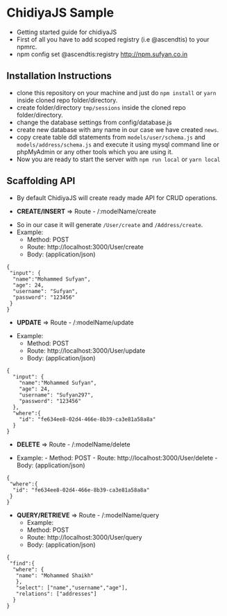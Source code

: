# ChidiyaJS Sample
- Getting started guide for chidiyaJS
- First of all you have to add scoped registry (i.e @ascendtis) to your npmrc.
- npm config set @ascendtis:registry http://npm.sufyan.co.in

## Installation Instructions
- clone this repository on your machine and just do `npm install` or `yarn` inside cloned repo folder/directory.
- create folder/directory `tmp/sessions` inside the cloned repo folder/directory.
- change the database settings from config/database.js
- create new database with any name in our case we have created `news`.
- copy create table ddl statements from `models/user/schema.js` and `models/address/schema.js` and execute it using mysql command line or phpMyAdmin or any other tools which you are using it.
- Now you are ready to start the server with `npm run local` or `yarn local`

## Scaffolding API
- By default ChidiyaJS will create ready made API for CRUD operations.
 * **CREATE/INSERT** => Route - /:modelName/create
  - So in our case it will generate `/User/create` and `/Address/create`.
  - Example:
    - Method: POST
    - Route: http://localhost:3000/User/create
    - Body: (application/json)
      
 ```
 {
  "input": {
   "name":"Mohammed Sufyan",
   "age": 24,
   "username": "Sufyan",
   "password": "123456"
  }
 }
```


  * **UPDATE** => Route - /:modelName/update
  - Example:
  	- Method: POST
    - Route: http://localhost:3000/User/update
    - Body: (application/json)
```
{
  "input": {
    "name":"Mohammed Sufyan",
    "age": 24,
    "username": "Sufyan297",
    "password": "123456"
  },
  "where":{
    "id": "fe634ee8-02d4-466e-8b39-ca3e81a58a8a"
  }
}
```

   * **DELETE** => Route - /:modelName/delete
   - Example:
    - Method: POST
    - Route: http://localhost:3000/User/delete
    - Body: (application/json)
```
{
 "where":{
  "id": "fe634ee8-02d4-466e-8b39-ca3e81a58a8a"
 }
}
```

   * **QUERY/RETRIEVE** => Route - /:modelName/query
      - Example:
       - Method: POST
       - Route: http://localhost:3000/User/query
       - Body: (application/json)
```
{
 "find":{
  "where": {
   "name": "Mohammed Shaikh"
   },
   "select": ["name","username","age"],
   "relations": ["addresses"]
  }
}
```

